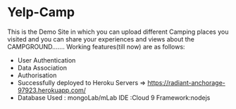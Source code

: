 # Yelp-Camp
This is the Demo Site in which you can upload  different Camping places you visited  and you can  share your experiences and views about 
 the CAMPGROUND.......
 Working features(till now) are as follows:
  - User Authentication
  - Data Association
  - Authorisation
  - Successfully deployed to Heroku Servers =>  https://radiant-anchorage-97923.herokuapp.com/
  - Database Used : mongoLab/mLab
IDE      :Cloud 9
Framework:nodejs
                  
